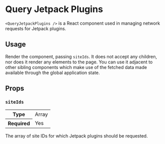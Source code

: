 Query Jetpack Plugins
=================

`<QueryJetpackPlugins />` is a React component used in managing network requests for Jetpack plugins.

## Usage

Render the component, passing `siteIds`. It does not accept any children, nor does it render any elements to the page. You can use it adjacent to other sibling components which make use of the fetched data made available through the global application state.

## Props

### `siteIds`

<table>
	<tr><th>Type</th><td>Array</td></tr>
	<tr><th>Required</th><td>Yes</td></tr>
</table>

The array of site IDs for which Jetpack plugins should be requested.
